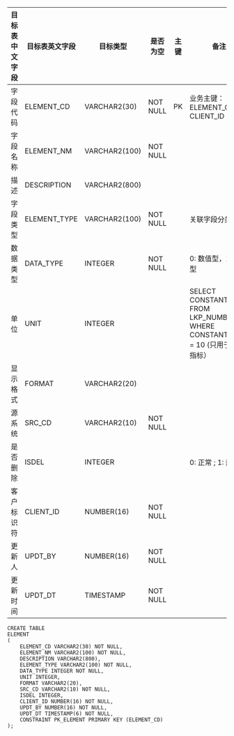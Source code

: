 <!--sec data-title="字段表" data-id="section0" data-show=true ces-->

| 目标表中文字段 | 目标表英文字段      | 目标类型          | 是否为空     | 主键   | 备注                                       |
| ------- | ------------ | ------------- | -------- | ---- | ---------------------------------------- |
| 字段代码    | ELEMENT_CD   | VARCHAR2(30)  | NOT NULL | PK   | 业务主键：ELEMENT_CD, CLIENT_ID               |
| 字段名称    | ELEMENT_NM   | VARCHAR2(100) | NOT NULL |      |                                          |
| 描述      | DESCRIPTION  | VARCHAR2(800) |          |      |                                          |
| 字段类型    | ELEMENT_TYPE | VARCHAR2(100) | NOT NULL |      | 关联字段分类表                                  |
| 数据类型    | DATA_TYPE    | INTEGER       | NOT NULL |      | 0: 数值型，1: 文本型                            |
| 单位      | UNIT         | INTEGER       |          |      | SELECT CONSTANT_CD FROM   LKP_NUMBCODE WHERE CONSTANT_TYPE = 10 (只用于定量指标） |
| 显示格式    | FORMAT       | VARCHAR2(20)  |          |      |                                          |
| 源系统     | SRC_CD       | VARCHAR2(10)  | NOT NULL |      |                                          |
| 是否删除    | ISDEL        | INTEGER       |          |      | 0: 正常 ;  1: 删除                           |
| 客户标识符   | CLIENT_ID    | NUMBER(16)    | NOT NULL |      |                                          |
| 更新人     | UPDT_BY      | NUMBER(16)    | NOT NULL |      |                                          |
| 更新时间    | UPDT_DT      | TIMESTAMP     | NOT NULL |      |                                          |
<!--endsec-->

<!--sec data-title="DDL" data-id="section1" data-show=true ces-->

    CREATE TABLE
    ELEMENT
    (
        ELEMENT_CD VARCHAR2(30) NOT NULL,
        ELEMENT_NM VARCHAR2(100) NOT NULL,
        DESCRIPTION VARCHAR2(800),
        ELEMENT_TYPE VARCHAR2(100) NOT NULL,
        DATA_TYPE INTEGER NOT NULL,
        UNIT INTEGER,
        FORMAT VARCHAR2(20),
        SRC_CD VARCHAR2(10) NOT NULL,
        ISDEL INTEGER,
        CLIENT_ID NUMBER(16) NOT NULL,
        UPDT_BY NUMBER(16) NOT NULL,
        UPDT_DT TIMESTAMP(6) NOT NULL,
        CONSTRAINT PK_ELEMENT PRIMARY KEY (ELEMENT_CD)
    );
<!--endsec-->

